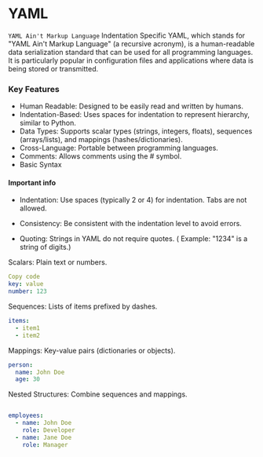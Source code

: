 # __YAML__
``` YAML Ain't Markup Language ```
Indentation Specific
YAML, which stands for "YAML Ain't Markup Language" (a recursive acronym), is a human-readable data serialization standard that can be used for all programming languages. It is particularly popular in configuration files and applications where data is being stored or transmitted.

### Key Features
* Human Readable: Designed to be easily read and written by humans.
* Indentation-Based: Uses spaces for indentation to represent hierarchy, similar to Python.
* Data Types: Supports scalar types (strings, integers, floats), sequences (arrays/lists), and mappings (hashes/dictionaries).
* Cross-Language: Portable between programming languages.
* Comments: Allows comments using the # symbol.
* Basic Syntax

#### Important info
* Indentation: Use spaces (typically 2 or 4) for indentation. Tabs are not allowed.

* Consistency: Be consistent with the indentation level to avoid errors.

* Quoting: Strings in YAML do not require quotes. ( Example: "1234" is a string of digits.)

Scalars: Plain text or numbers.

```yaml
Copy code
key: value
number: 123
```

Sequences: Lists of items prefixed by dashes.

```yaml
items:
  - item1
  - item2
```
Mappings: Key-value pairs (dictionaries or objects).
```yaml
person:
  name: John Doe
  age: 30
```
Nested Structures: Combine sequences and mappings.
```yaml

employees:
  - name: John Doe
    role: Developer
  - name: Jane Doe
    role: Manager
```

